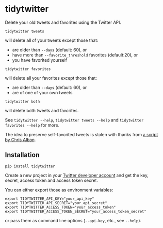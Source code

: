 # tidytwitter

Delete your old tweets and favorites using the Twitter API.

```
tidytwitter tweets
```
will delete all of your tweets except those that:

 - are older than `--days` (default: 60), or
 - have more than `--favorite_threshold` favorites (default:20), or
 - you have favorited yourself

```
tidytwitter favorites
```
will delete all your favorites except those that:

 - are older than `--days` (default: 60), or
 - are of one of your own tweets

```
tidytwitter both
```
will delete both tweets and favorites.

See `tidytwitter --help`, `tidytwitter tweets --help` and `tidytwitter favorites
--help` for more.

The idea to preserve self-favorited tweets is stolen with thanks from [a script
by Chris
Albon](https://gist.github.com/chrisalbon/b9bd4a6309c9f5f5eeab41377f27a670).

## Installation

```
pip install tidytwitter
```

Create a new project in your [Twitter developer
account](https://developer.twitter.com/apps) and get the key, secret, access
token and access token secret.

You can either export those as environment variables:

```
export TIDYTWITTER_API_KEY="your_api_key"
export TIDYTWITTER_API_SECRET="your_api_secret"
export TIDYTWITTER_ACCESS_TOKEN="your_access_token"
export TIDYTWITTER_ACCESS_TOKEN_SECRET="your_access_token_secret"
```

or pass them as command line options (`--api-key`, etc., see `--help`).
